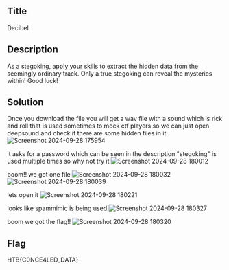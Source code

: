 ## Title
Decibel

## Description
As a stegoking, apply your skills to extract the hidden data from the seemingly ordinary track. Only a true stegoking can reveal the mysteries within! Good luck!

## Solution
Once you download the file you will get a wav file with a sound which is rick and roll that is used sometimes to mock ctf players
so we can just open deepsound and check if there are some hidden files in it
![Screenshot 2024-09-28 175954](https://github.com/user-attachments/assets/f05e4089-3ac4-4549-a686-9e3bb8bc0e3f)

it asks for a password which can be seen in the description "stegoking" is used multiple times so why not try it
![Screenshot 2024-09-28 180012](https://github.com/user-attachments/assets/fc062512-36f0-476d-954e-5d929fc54bd0)

boom!! we got one file
![Screenshot 2024-09-28 180032](https://github.com/user-attachments/assets/c347998e-22a4-4435-aee4-8cf7be88b48b)
![Screenshot 2024-09-28 180039](https://github.com/user-attachments/assets/15e3490e-44f3-4fbf-b610-d4e5114f2620)

lets open it
![Screenshot 2024-09-28 180221](https://github.com/user-attachments/assets/86ec2493-6f03-4b9c-ba2b-6735460df436)

looks like spammimic is being used
![Screenshot 2024-09-28 180327](https://github.com/user-attachments/assets/047dc56b-7729-47b2-96a1-087e32d91f5b)

boom we got the flag!!
![Screenshot 2024-09-28 180320](https://github.com/user-attachments/assets/0f8f8643-2c15-4096-9af7-83985bbbd218)


## Flag
HTB{C0NCE4LED_DATA}

